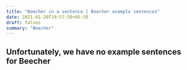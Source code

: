 ```yaml
---
title: "Beecher in a sentence | Beecher example sentences"
date: 2021-01-20T19:57:50+05:30
draft: falses
summary: "Beecher"
---
```

## Unfortunately, we have no example sentences for Beecher                 
